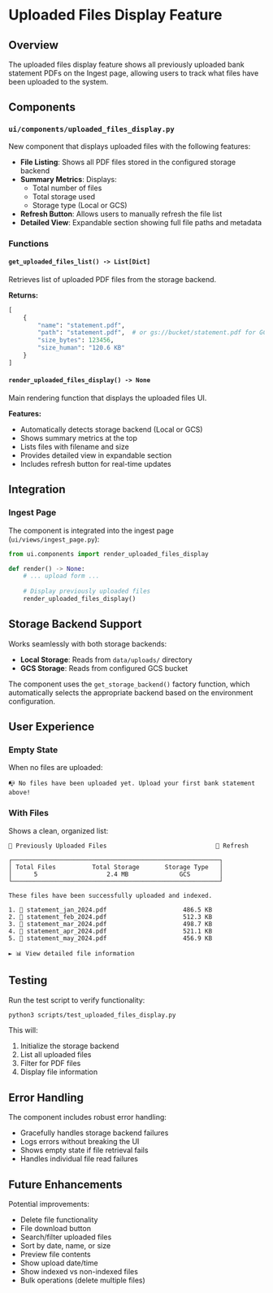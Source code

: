 # Uploaded Files Display Feature

## Overview
The uploaded files display feature shows all previously uploaded bank statement PDFs on the Ingest page, allowing users to track what files have been uploaded to the system.

## Components

### `ui/components/uploaded_files_display.py`
New component that displays uploaded files with the following features:

- **File Listing**: Shows all PDF files stored in the configured storage backend
- **Summary Metrics**: Displays:
  - Total number of files
  - Total storage used
  - Storage type (Local or GCS)
- **Refresh Button**: Allows users to manually refresh the file list
- **Detailed View**: Expandable section showing full file paths and metadata

### Functions

#### `get_uploaded_files_list() -> List[Dict]`
Retrieves list of uploaded PDF files from the storage backend.

**Returns:**
```python
[
    {
        "name": "statement.pdf",
        "path": "statement.pdf",  # or gs://bucket/statement.pdf for GCS
        "size_bytes": 123456,
        "size_human": "120.6 KB"
    }
]
```

#### `render_uploaded_files_display() -> None`
Main rendering function that displays the uploaded files UI.

**Features:**
- Automatically detects storage backend (Local or GCS)
- Shows summary metrics at the top
- Lists files with filename and size
- Provides detailed view in expandable section
- Includes refresh button for real-time updates

## Integration

### Ingest Page
The component is integrated into the ingest page (`ui/views/ingest_page.py`):

```python
from ui.components import render_uploaded_files_display

def render() -> None:
    # ... upload form ...
    
    # Display previously uploaded files
    render_uploaded_files_display()
```

## Storage Backend Support
Works seamlessly with both storage backends:
- **Local Storage**: Reads from `data/uploads/` directory
- **GCS Storage**: Reads from configured GCS bucket

The component uses the `get_storage_backend()` factory function, which automatically selects the appropriate backend based on the environment configuration.

## User Experience

### Empty State
When no files are uploaded:
```
📭 No files have been uploaded yet. Upload your first bank statement above!
```

### With Files
Shows a clean, organized list:
```
📁 Previously Uploaded Files                              🔄 Refresh

┌─────────────────────────────────────────────────────────┐
│ Total Files          Total Storage       Storage Type   │
│      5                   2.4 MB              GCS        │
└─────────────────────────────────────────────────────────┘

These files have been successfully uploaded and indexed.

1. 📄 statement_jan_2024.pdf                     486.5 KB
2. 📄 statement_feb_2024.pdf                     512.3 KB
3. 📄 statement_mar_2024.pdf                     498.7 KB
4. 📄 statement_apr_2024.pdf                     521.1 KB
5. 📄 statement_may_2024.pdf                     456.9 KB

► 📊 View detailed file information
```

## Testing

Run the test script to verify functionality:

```bash
python3 scripts/test_uploaded_files_display.py
```

This will:
1. Initialize the storage backend
2. List all uploaded files
3. Filter for PDF files
4. Display file information

## Error Handling

The component includes robust error handling:
- Gracefully handles storage backend failures
- Logs errors without breaking the UI
- Shows empty state if file retrieval fails
- Handles individual file read failures

## Future Enhancements

Potential improvements:
- Delete file functionality
- File download button
- Search/filter uploaded files
- Sort by date, name, or size
- Preview file contents
- Show upload date/time
- Show indexed vs non-indexed files
- Bulk operations (delete multiple files)

